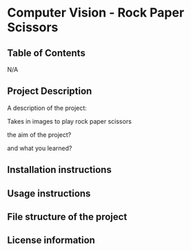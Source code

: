 # Computer Vision - Rock Paper Scissors


## Table of Contents
N/A

## Project Description

A description of the project: 

Takes in images to play rock paper scissors

the aim of the project?

and what you learned? 

## Installation instructions


## Usage instructions


## File structure of the project


## License information
